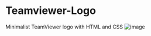 # Teamviewer-Logo
Minimalist TeamViewer logo with HTML and CSS
![image](https://user-images.githubusercontent.com/81018331/187049527-6e4d1fe5-2436-4983-95e7-949e327be0ef.png)
